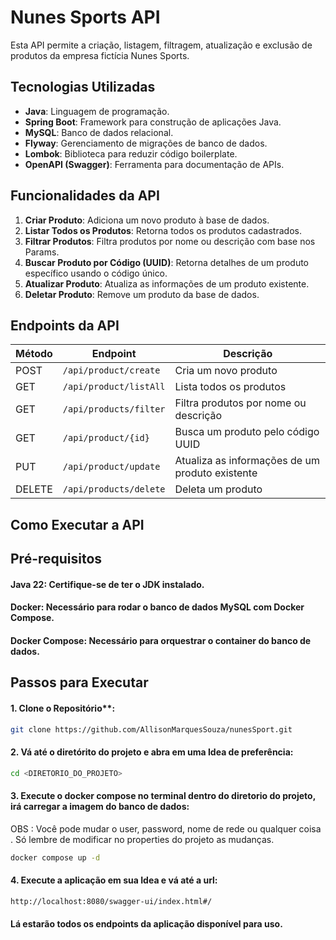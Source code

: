 # Nunes Sports API

Esta API permite a criação, listagem, filtragem, atualização e exclusão de produtos da empresa fictícia Nunes Sports. 

## Tecnologias Utilizadas

- **Java**: Linguagem de programação.
- **Spring Boot**: Framework para construção de aplicações Java.
- **MySQL**: Banco de dados relacional.
- **Flyway**: Gerenciamento de migrações de banco de dados.
- **Lombok**: Biblioteca para reduzir código boilerplate.
- **OpenAPI (Swagger)**: Ferramenta para documentação de APIs.

## Funcionalidades da API

1. **Criar Produto**: Adiciona um novo produto à base de dados.
2. **Listar Todos os Produtos**: Retorna todos os produtos cadastrados.
3. **Filtrar Produtos**: Filtra produtos por nome ou descrição com base nos Params.
4. **Buscar Produto por Código (UUID)**: Retorna detalhes de um produto específico usando o código único.
5. **Atualizar Produto**: Atualiza as informações de um produto existente.
6. **Deletar Produto**: Remove um produto da base de dados.

## Endpoints da API

| Método | Endpoint               | Descrição                                            |
|--------|------------------------|------------------------------------------------      |
| POST   | `/api/product/create`  | Cria um novo produto                                 |
| GET    | `/api/product/listAll` | Lista todos os produtos                              |
| GET    | `/api/products/filter` | Filtra produtos por nome ou descrição                |
| GET    | `/api/product/{id}`    | Busca um produto pelo código UUID                    |
| PUT    | `/api/product/update`  | Atualiza as informações de um produto existente      |
| DELETE | `/api/products/delete` | Deleta um produto                                    |


## Como Executar a API
## Pré-requisitos

#### Java 22: Certifique-se de ter o JDK instalado.
#### Docker: Necessário para rodar o banco de dados MySQL com Docker Compose.
#### Docker Compose: Necessário para orquestrar o container do banco de dados.

## Passos para Executar
#### 1. Clone o Repositório**:
```sh
git clone https://github.com/AllisonMarquesSouza/nunesSport.git
```

#### 2. Vá até o diretórito do projeto e abra em uma Idea de preferência:
```sh
cd <DIRETORIO_DO_PROJETO>
```

#### 3. Execute o docker compose no terminal dentro do diretorio do projeto, irá carregar a imagem do banco de dados:
OBS : Você pode mudar o user, password, nome de rede ou qualquer coisa . Só lembre de modificar no properties do projeto as mudanças.
```sh
docker compose up -d
```

#### 4. Execute a aplicação em sua Idea e vá até a url:
```sh
http://localhost:8080/swagger-ui/index.html#/ 
```
#### Lá estarão todos os endpoints da aplicação disponível para uso.




